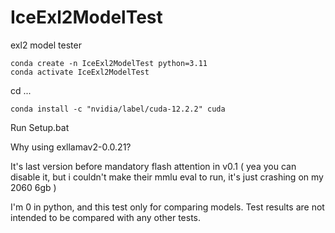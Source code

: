 # IceExl2ModelTest
exl2 model tester

```
conda create -n IceExl2ModelTest python=3.11
conda activate IceExl2ModelTest
```

cd ...

```
conda install -c "nvidia/label/cuda-12.2.2" cuda
```

Run Setup.bat

Why using exllamav2-0.0.21? 

It's last version before mandatory flash attention in v0.1 ( yea you can disable it, but i couldn't make their mmlu eval to run, it's just crashing on my 2060 6gb )

I'm 0 in python, and this test only for comparing models. Test results are not intended to be compared with any other tests.



